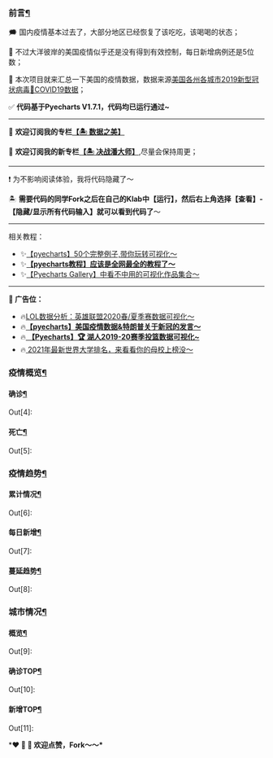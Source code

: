 ### 前言[¶](#前言)

🗯 国内疫情基本过去了，大部分地区已经恢复了该吃吃，该喝喝的状态；

💢 不过大洋彼岸的美国疫情似乎还是没有得到有效控制，每日新增病例还是5位数；

👋 本次项目就来汇总一下美国的疫情数据，数据来源[美国各州各城市2019新型冠状病毒🦠COVID19数据](https://www.kesci.com/home/dataset/5e844c33246a590036b97646)；

✅ **代码基于Pyecharts V1.7.1，代码均已运行通过~**

------

📩  **欢迎订阅我的专栏[【🏝 数据之美】](https://www.kesci.com/home/column/5e5cef70704543002c985797)**

📩  **欢迎订阅我的新专栏[【🏝 决战潘大师】](https://www.kesci.com/home/column/5f49f25214f35900368b11f8)**,尽量会保持周更；

------

❗️ 为不影响阅读体验，我将代码隐藏了～

🏝 **需要代码的同学Fork之后在自己的Klab中【运行】，然后右上角选择【查看】-【隐藏/显示所有代码输入】就可以看到代码了**～

------

相关教程：

- ✨[【pyecharts】50个完整例子,带你玩转可视化～](https://www.kesci.com/mw/project/5faf844d7d1e6d0030d75665)
- ✨[**【pyecharts教程】应该是全网最全的教程了～**](https://www.kesci.com/home/project/5eb7958f366f4d002d783d4a)
- ✨[【Pyecharts Gallery】中看不中用的可视化作品集合～](https://www.kesci.com/home/project/5e4bd73f80da780037be6b61)

------

**🔴 广告位：**

- 🔥[LOL数据分析：英雄联盟2020春/夏季赛数据可视化～](https://www.kesci.com/mw/project/5f93926ee0eb3e003be0304c)
- 🔥[**【pyecharts】美国疫情数据&特朗普关于新冠的发言～**](https://www.kesci.com/mw/project/5fbbbcc6d3251d00303bba30)
- 🔥[ **【Pyecharts】🏆 湖人2019-20赛季投篮数据可视化~**](https://www.kesci.com/home/project/5f24d178d278b1002c23b323)
- 🔥[ 2021年最新世界大学排名，来看看你的母校上榜没～](https://www.kesci.com/home/project/5ef4246163975d002c8f3bbb)

### 疫情概览[¶](#疫情概览)

#### 确诊[¶](#确诊)

Out[4]:

#### 死亡[¶](#死亡)

Out[5]:

### 疫情趋势[¶](#疫情趋势)

#### 累计情况[¶](#累计情况)

Out[6]:

#### 每日新增[¶](#每日新增)

Out[7]:

#### 蔓延趋势[¶](#蔓延趋势)

Out[8]:

### 城市情况[¶](#城市情况)

#### 概览[¶](#概览)

Out[9]:

#### 确诊TOP[¶](#确诊TOP)

Out[10]:

#### 新增TOP[¶](#新增TOP)

Out[11]:

***❤️ 🧡 💜 欢迎点赞，Fork～～\***